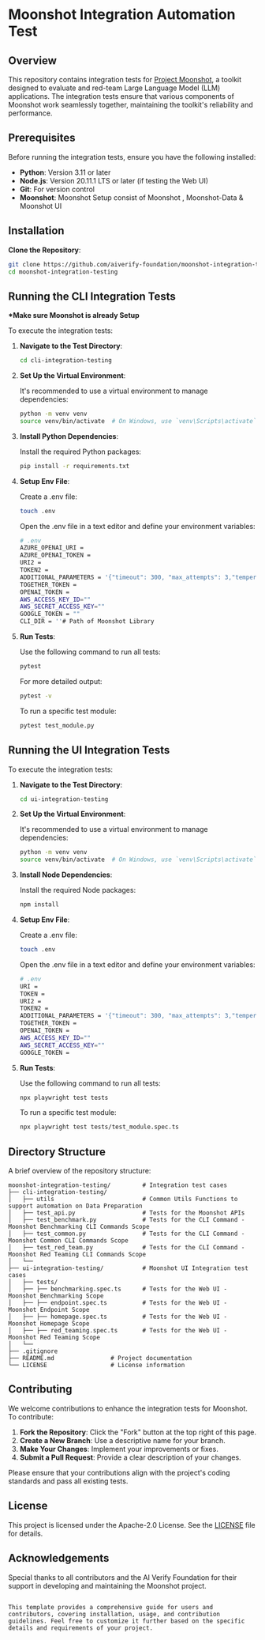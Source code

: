 # Moonshot Integration Automation Test

## Overview

This repository contains integration tests for [Project Moonshot](https://github.com/aiverify-foundation/moonshot), a toolkit designed to evaluate and red-team Large Language Model (LLM) applications. The integration tests ensure that various components of Moonshot work seamlessly together, maintaining the toolkit's reliability and performance.

## Prerequisites

Before running the integration tests, ensure you have the following installed:

- **Python**: Version 3.11 or later
- **Node.js**: Version 20.11.1 LTS or later (if testing the Web UI)
- **Git**: For version control
- **Moonshot**: Moonshot Setup consist of Moonshot , Moonshot-Data & Moonshot UI

## Installation

**Clone the Repository**:

   ```bash
   git clone https://github.com/aiverify-foundation/moonshot-integration-testing.git
   cd moonshot-integration-testing
   ```

## Running the CLI Integration Tests
__*Make sure Moonshot is already Setup__

To execute the integration tests:

1. **Navigate to the Test Directory**:

   ```bash
   cd cli-integration-testing
   ```
2. **Set Up the Virtual Environment**:

   It's recommended to use a virtual environment to manage dependencies:

   ```bash
   python -m venv venv
   source venv/bin/activate  # On Windows, use `venv\Scripts\activate`
   ```

3. **Install Python Dependencies**:

   Install the required Python packages:

   ```bash
   pip install -r requirements.txt
   ```
3. **Setup Env File**:

   Create a .env file:

   ```bash
   touch .env
   ```

   Open the .env file in a text editor and define your environment variables:
   ```bash
   # .env
   AZURE_OPENAI_URI =
   AZURE_OPENAI_TOKEN =
   URI2 = 
   TOKEN2 = 
   ADDITIONAL_PARAMETERS = '{"timeout": 300, "max_attempts": 3,"temperature": 0.5 }'
   TOGETHER_TOKEN = 
   OPENAI_TOKEN = 
   AWS_ACCESS_KEY_ID=""
   AWS_SECRET_ACCESS_KEY=""
   GOOGLE_TOKEN = ""
   CLI_DIR = ''# Path of Moonshot Library
   ```

4. **Run Tests**:

   Use the following command to run all tests:

   ```bash
   pytest
   ```

   For more detailed output:

   ```bash
   pytest -v
   ```

   To run a specific test module:

   ```bash
   pytest test_module.py
   ```
## Running the UI Integration Tests

To execute the integration tests:

1. **Navigate to the Test Directory**:

   ```bash
   cd ui-integration-testing
   ```
2. **Set Up the Virtual Environment**:

   It's recommended to use a virtual environment to manage dependencies:

   ```bash
   python -m venv venv
   source venv/bin/activate  # On Windows, use `venv\Scripts\activate`
   ```

3. **Install Node Dependencies**:

   Install the required Node packages:

   ```bash
   npm install
   ```
4. **Setup Env File**:

   Create a .env file:

   ```bash
   touch .env
   ```

   Open the .env file in a text editor and define your environment variables:
   ```bash
   # .env
   URI =
   TOKEN =
   URI2 =
   TOKEN2 =
   ADDITIONAL_PARAMETERS = '{"timeout": 300, "max_attempts": 3,"temperature": 0.5 }'
   TOGETHER_TOKEN =
   OPENAI_TOKEN = 
   AWS_ACCESS_KEY_ID=""
   AWS_SECRET_ACCESS_KEY=""
   GOOGLE_TOKEN = 
   ```
5. **Run Tests**:

   Use the following command to run all tests:

   ```bash
   npx playwright test tests
   ```
   To run a specific test module:

   ```bash
   npx playwright test tests/test_module.spec.ts
   ```
   
## Directory Structure

A brief overview of the repository structure:

```
moonshot-integration-testing/         # Integration test cases
├── cli-integration-testing/                   
│   ├── utils                         # Common Utils Functions to support automation on Data Preparation
│   ├── test_api.py                   # Tests for the Moonshot APIs
│   ├── test_benchmark.py             # Tests for the CLI Command - Moonshot Benchmarking CLI Commands Scope
│   ├── test_common.py                # Tests for the CLI Command - Moonshot Common CLI Commands Scope
│   ├── test_red_team.py              # Tests for the CLI Command - Moonshot Red Teaming CLI Commands Scope
│   └── 
├── ui-integration-testing/           # Moonshot UI Integration test cases
│   ├── tests/
│   ├── ├── benchmarking.spec.ts      # Tests for the Web UI - Moonshot Benchmarking Scope
│   ├── ├── endpoint.spec.ts          # Tests for the Web UI - Moonshot Endpoint Scope
│   ├── ├── homepage.spec.ts          # Tests for the Web UI - Moonshot Homepage Scope
│   ├── ├── red_teaming.spec.ts       # Tests for the Web UI - Moonshot Red Teaming Scope
│   └── 
├── .gitignore
├── README.md                # Project documentation
└── LICENSE                  # License information
```

## Contributing

We welcome contributions to enhance the integration tests for Moonshot. To contribute:

1. **Fork the Repository**: Click the "Fork" button at the top right of this page.
2. **Create a New Branch**: Use a descriptive name for your branch.
3. **Make Your Changes**: Implement your improvements or fixes.
4. **Submit a Pull Request**: Provide a clear description of your changes.

Please ensure that your contributions align with the project's coding standards and pass all existing tests.

## License

This project is licensed under the Apache-2.0 License. See the [LICENSE](LICENSE) file for details.

## Acknowledgements

Special thanks to all contributors and the AI Verify Foundation for their support in developing and maintaining the Moonshot project.
```

This template provides a comprehensive guide for users and contributors, covering installation, usage, and contribution guidelines. Feel free to customize it further based on the specific details and requirements of your project. 
